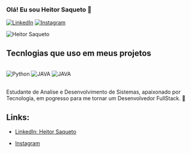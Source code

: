 ### Olá! Eu sou Heitor Saqueto 🤝
[![LinkedIn](https://img.shields.io/badge/LinkedIn-0077B5?style=for-the-badge&logo=linkedin&logoColor=white)](https://www.linkedin.com/in/heitor-saqueto-71bb21121/)
[![Instagram](https://img.shields.io/badge/Instagram-E4405F?style=for-the-badge&logo=instagram&logoColor=white)](https://www.instagram.com/heitorsaqueto/)

![Heitor Saqueto](https://github-readme-stats.vercel.app/api?username=Heitor-Saqueto&show_icons=true&theme=tokyonight)

## Tecnlogias que uso em meus projetos


<div style= "display:inline_block"><br/>
  <img aling="center" alt="Python" src="https://img.shields.io/badge/Python-3776AB?style=for-the-badge&logo=python&logoColor=yellow"/>
   <img aling="center" alt="JAVA" src="https://img.shields.io/badge/Java-ED8B00?style=for-the-badge&logo=java&logoColor=white"/>
    <img aling="center" alt="JAVA" src="https://img.shields.io/badge/JavaScript-323330?style=for-the-badge&logo=javascript&logoColor=F7DF1E"/>
</div><br/>

Estudante de Analise e Desenvolvimento de Sistemas, apaixonado por Tecnologia, em pogresso para me tornar um Desenvolvedor FullStack. 👊

## Links:
- [LinkedIn: Heitor Saqueto](https://www.linkedin.com/in/heitor-saqueto-71bb21121/)

- [Instagram](https://www.instagram.com/heitorsaqueto/)
